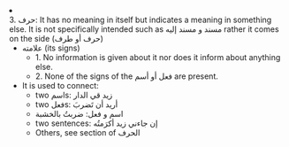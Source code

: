 <li class="col 7"><div class="nodecontent">3. حرف: It has no meaning in itself but indicates a meaning in something else. It is not specifically intended such as مسند و مسند إليه rather it comes on the side (حرف أو طرف)</div>
		<ul class="subexp">
	<li class="col"><div class="nodecontent">علامته (its signs)</div>
		<ul class="subexp">
	<li class="basic"><div class="nodecontent">1. No information is given about it nor does it inform about anything else.</div></li>
	<li class="basic"><div class="nodecontent">2. None of the signs of the فعل أو أسم are present.</div></li></ul></li>
	<li class="col"><div class="nodecontent">It is used to connect:</div>
		<ul class="subexp">
	<li class="basic"><div class="nodecontent">two اسمs: زيد قي الدار</div></li>
	<li class="basic"><div class="nodecontent">two فعلs: أريد أن تَضربَ</div></li>
	<li class="basic"><div class="nodecontent">اسم و فعل: ضربتُ بالخشبة</div></li>
	<li class="basic"><div class="nodecontent">two sentences: إن جاءني زيد أكرَمتُه</div></li>
	<li class="basic"><div class="nodecontent">Others, see section of الحرف</div></li></ul></li></ul></li>